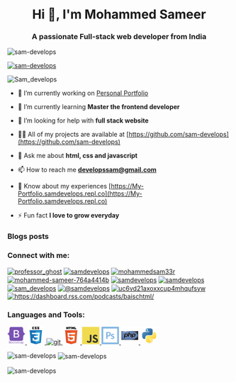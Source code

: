 <h1 align="center">Hi 👋, I'm Mohammed Sameer</h1>
<h3 align="center">A passionate Full-stack web developer from India</h3>

<p align="left"> <img src="https://komarev.com/ghpvc/?username=sam-develops&label=Profile%20views&color=0e75b6&style=flat" alt="sam-develops" /> </p>

<p align="left"> <a href="https://github.com/ryo-ma/github-profile-trophy"><img src="https://github-profile-trophy.vercel.app/?username=sam-develops" alt="sam-develops" /></a> </p>

<p align="left"> <a https://twitter.com/Sam_develops" target="blank"><img src="https://img.shields.io/twitter/follow/Sam_develops?logo=twitter&style=for-the-badge" alt="Sam_develops" /></a> </p>

- 🔭 I’m currently working on [Personal Portfolio](https://github.com/sam-develops/Sam-Portfolio)

- 🌱 I’m currently learning **Master the frontend developer**

- 🤝 I’m looking for help with **full stack website**

- 👨‍💻 All of my projects are available at [https://github.com/sam-develops](https://github.com/sam-develops)

- 💬 Ask me about **html, css and javascript**

- 📫 How to reach me **developssam@gmail.com**

- 📄 Know about my experiences [https://My-Portfolio.samdevelops.repl.co](https://My-Portfolio.samdevelops.repl.co)

- ⚡ Fun fact **I love to grow everyday**

### Blogs posts
<!-- BLOG-POST-LIST:START -->
<!-- BLOG-POST-LIST:END -->

<h3 align="left">Connect with me:</h3>
<p align="left">
<a href="https://codepen.io/professor_ghost" target="blank"><img align="center" src="https://raw.githubusercontent.com/rahuldkjain/github-profile-readme-generator/master/src/images/icons/Social/codepen.svg" alt="professor_ghost" height="30" width="40" /></a>
<a href="https://dev.to/samdevelops" target="blank"><img align="center" src="https://raw.githubusercontent.com/rahuldkjain/github-profile-readme-generator/master/src/images/icons/Social/devto.svg" alt="samdevelops" height="30" width="40" /></a>
<a href="https://twitter.com/Sam_develops" target="blank"><img align="center" src="https://raw.githubusercontent.com/rahuldkjain/github-profile-readme-generator/master/src/images/icons/Social/twitter.svg" alt="mohammedsam33r" height="30" width="40" /></a>
<a href="https://linkedin.com/in/mohammed-sameer-764a4414b" target="blank"><img align="center" src="https://raw.githubusercontent.com/rahuldkjain/github-profile-readme-generator/master/src/images/icons/Social/linked-in-alt.svg" alt="mohammed-sameer-764a4414b" height="30" width="40" /></a>
<a href="https://fb.com/samdevelops" target="blank"><img align="center" src="https://raw.githubusercontent.com/rahuldkjain/github-profile-readme-generator/master/src/images/icons/Social/facebook.svg" alt="samdevelops" height="30" width="40" /></a>
<a href="https://instagram.com/samdevelops" target="blank"><img align="center" src="https://raw.githubusercontent.com/rahuldkjain/github-profile-readme-generator/master/src/images/icons/Social/instagram.svg" alt="samdevelops" height="30" width="40" /></a>
<a href="https://dribbble.com/sam_develops" target="blank"><img align="center" src="https://raw.githubusercontent.com/rahuldkjain/github-profile-readme-generator/master/src/images/icons/Social/dribbble.svg" alt="sam_develops" height="30" width="40" /></a>
<a href="https://medium.com/@Samdevelops" target="blank"><img align="center" src="https://raw.githubusercontent.com/rahuldkjain/github-profile-readme-generator/master/src/images/icons/Social/medium.svg" alt="@samdevelops" height="30" width="40" /></a>
<a href="https://www.youtube.com/c/uc6vd21axoxxcup4mhqufsyw" target="blank"><img align="center" src="https://raw.githubusercontent.com/rahuldkjain/github-profile-readme-generator/master/src/images/icons/Social/youtube.svg" alt="uc6vd21axoxxcup4mhqufsyw" height="30" width="40" /></a>
<a href="/https://dashboard.rss.com/podcasts/baischtml/" target="blank"><img align="center" src="https://raw.githubusercontent.com/rahuldkjain/github-profile-readme-generator/master/src/images/icons/Social/rss.svg" alt="https://dashboard.rss.com/podcasts/baischtml/" height="30" width="40" /></a>
</p>

<h3 align="left">Languages and Tools:</h3>
<p align="left"> <a href="https://getbootstrap.com" target="_blank" rel="noreferrer"> <img src="https://raw.githubusercontent.com/devicons/devicon/master/icons/bootstrap/bootstrap-plain-wordmark.svg" alt="bootstrap" width="40" height="40"/> </a> <a href="https://www.w3schools.com/css/" target="_blank" rel="noreferrer"> <img src="https://raw.githubusercontent.com/devicons/devicon/master/icons/css3/css3-original-wordmark.svg" alt="css3" width="40" height="40"/> </a> <a href="https://git-scm.com/" target="_blank" rel="noreferrer"> <img src="https://www.vectorlogo.zone/logos/git-scm/git-scm-icon.svg" alt="git" width="40" height="40"/> </a> <a href="https://www.w3.org/html/" target="_blank" rel="noreferrer"> <img src="https://raw.githubusercontent.com/devicons/devicon/master/icons/html5/html5-original-wordmark.svg" alt="html5" width="40" height="40"/> </a> <a href="https://developer.mozilla.org/en-US/docs/Web/JavaScript" target="_blank" rel="noreferrer"> <img src="https://raw.githubusercontent.com/devicons/devicon/master/icons/javascript/javascript-original.svg" alt="javascript" width="40" height="40"/> </a> <a href="https://www.photoshop.com/en" target="_blank" rel="noreferrer"> <img src="https://raw.githubusercontent.com/devicons/devicon/master/icons/photoshop/photoshop-line.svg" alt="photoshop" width="40" height="40"/> </a> <a href="https://www.php.net" target="_blank" rel="noreferrer"> <img src="https://raw.githubusercontent.com/devicons/devicon/master/icons/php/php-original.svg" alt="php" width="40" height="40"/> </a> <a href="https://www.python.org" target="_blank" rel="noreferrer"> <img src="https://raw.githubusercontent.com/devicons/devicon/master/icons/python/python-original.svg" alt="python" width="40" height="40"/> </a> </p>

<p><img align="left" src="https://github-readme-stats.vercel.app/api/top-langs?username=sam-develops&show_icons=true&locale=en&layout=compact" alt="sam-develops" /></p>

<p>&nbsp;<img align="center" src="https://github-readme-stats.vercel.app/api?username=sam-develops&show_icons=true&locale=en" alt="sam-develops" /></p>

<p><img align="center" src="https://github-readme-streak-stats.herokuapp.com/?user=sam-develops&" alt="sam-develops" /></p>
